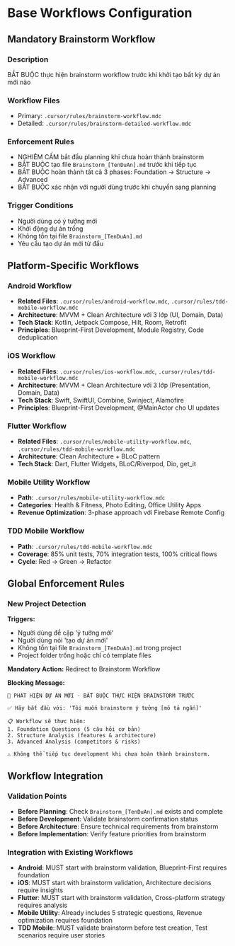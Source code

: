 # Base Workflows Configuration

## Mandatory Brainstorm Workflow

### Description

BẮT BUỘC thực hiện brainstorm workflow trước khi khởi tạo bất kỳ dự án mới nào

### Workflow Files

- Primary: `.cursor/rules/brainstorm-workflow.mdc`
- Detailed: `.cursor/rules/brainstorm-detailed-workflow.mdc`

### Enforcement Rules

- NGHIÊM CẤM bắt đầu planning khi chưa hoàn thành brainstorm
- BẮT BUỘC tạo file `Brainstorm_[TenDuAn].md` trước khi tiếp tục
- BẮT BUỘC hoàn thành tất cả 3 phases: Foundation → Structure → Advanced
- BẮT BUỘC xác nhận với người dùng trước khi chuyển sang planning

### Trigger Conditions

- Người dùng có ý tưởng mới
- Khởi động dự án trống
- Không tồn tại file `Brainstorm_[TenDuAn].md`
- Yêu cầu tạo dự án mới từ đầu

## Platform-Specific Workflows

### Android Workflow

- **Related Files**: `.cursor/rules/android-workflow.mdc`, `.cursor/rules/tdd-mobile-workflow.mdc`
- **Architecture**: MVVM + Clean Architecture với 3 lớp (UI, Domain, Data)
- **Tech Stack**: Kotlin, Jetpack Compose, Hilt, Room, Retrofit
- **Principles**: Blueprint-First Development, Module Registry, Code deduplication

### iOS Workflow

- **Related Files**: `.cursor/rules/ios-workflow.mdc`, `.cursor/rules/tdd-mobile-workflow.mdc`
- **Architecture**: MVVM + Clean Architecture với 3 lớp (Presentation, Domain, Data)
- **Tech Stack**: Swift, SwiftUI, Combine, Swinject, Alamofire
- **Principles**: Blueprint-First Development, @MainActor cho UI updates

### Flutter Workflow

- **Related Files**: `.cursor/rules/mobile-utility-workflow.mdc`, `.cursor/rules/tdd-mobile-workflow.mdc`
- **Architecture**: Clean Architecture + BLoC pattern
- **Tech Stack**: Dart, Flutter Widgets, BLoC/Riverpod, Dio, get_it

### Mobile Utility Workflow

- **Path**: `.cursor/rules/mobile-utility-workflow.mdc`
- **Categories**: Health & Fitness, Photo Editing, Office Utility Apps
- **Revenue Optimization**: 3-phase approach với Firebase Remote Config

### TDD Mobile Workflow

- **Path**: `.cursor/rules/tdd-mobile-workflow.mdc`
- **Coverage**: 85% unit tests, 70% integration tests, 100% critical flows
- **Cycle**: Red → Green → Refactor

## Global Enforcement Rules

### New Project Detection

**Triggers:**

- Người dùng đề cập 'ý tưởng mới'
- Người dùng nói 'tạo dự án mới'
- Không tồn tại file `Brainstorm_[TenDuAn].md` trong project
- Project folder trống hoặc chỉ có template files

**Mandatory Action:** Redirect to Brainstorm Workflow

**Blocking Message:**

```
🚫 PHÁT HIỆN DỰ ÁN MỚI - BẮT BUỘC THỰC HIỆN BRAINSTORM TRƯỚC

✅ Hãy bắt đầu với: 'Tôi muốn brainstorm ý tưởng [mô tả ngắn]'

📋 Workflow sẽ thực hiện:
1. Foundation Questions (5 câu hỏi cơ bản)
2. Structure Analysis (features & architecture)
3. Advanced Analysis (competitors & risks)

⚠️ Không thể tiếp tục development khi chưa hoàn thành brainstorm.
```

## Workflow Integration

### Validation Points

- **Before Planning**: Check `Brainstorm_[TenDuAn].md` exists and complete
- **Before Development**: Validate brainstorm confirmation status
- **Before Architecture**: Ensure technical requirements from brainstorm
- **Before Implementation**: Verify feature priorities from brainstorm

### Integration with Existing Workflows

- **Android**: MUST start with brainstorm validation, Blueprint-First requires foundation
- **iOS**: MUST start with brainstorm validation, Architecture decisions require insights
- **Flutter**: MUST start with brainstorm validation, Cross-platform strategy requires analysis
- **Mobile Utility**: Already includes 5 strategic questions, Revenue optimization requires foundation
- **TDD Mobile**: MUST validate brainstorm before test creation, Test scenarios require user stories
